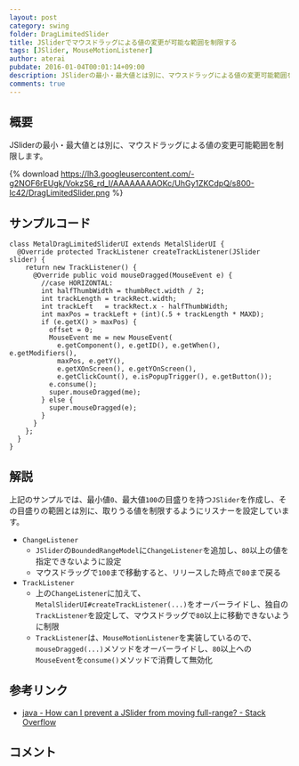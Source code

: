 ```yaml
---
layout: post
category: swing
folder: DragLimitedSlider
title: JSliderでマウスドラッグによる値の変更が可能な範囲を制限する
tags: [JSlider, MouseMotionListener]
author: aterai
pubdate: 2016-01-04T00:01:14+09:00
description: JSliderの最小・最大値とは別に、マウスドラッグによる値の変更可能範囲を制限します。
comments: true
---
```

## 概要
JSliderの最小・最大値とは別に、マウスドラッグによる値の変更可能範囲を制限します。

{% download https://lh3.googleusercontent.com/-g2NOF6rEUgk/VokzS6_rd_I/AAAAAAAAOKc/UhGy1ZKCdpQ/s800-Ic42/DragLimitedSlider.png %}

## サンプルコード
<pre class="prettyprint"><code>class MetalDragLimitedSliderUI extends MetalSliderUI {
  @Override protected TrackListener createTrackListener(JSlider slider) {
    return new TrackListener() {
      @Override public void mouseDragged(MouseEvent e) {
        //case HORIZONTAL:
        int halfThumbWidth = thumbRect.width / 2;
        int trackLength = trackRect.width;
        int trackLeft   = trackRect.x - halfThumbWidth;
        int maxPos = trackLeft + (int)(.5 + trackLength * MAXD);
        if (e.getX() &gt; maxPos) {
          offset = 0;
          MouseEvent me = new MouseEvent(
            e.getComponent(), e.getID(), e.getWhen(), e.getModifiers(),
            maxPos, e.getY(),
            e.getXOnScreen(), e.getYOnScreen(),
            e.getClickCount(), e.isPopupTrigger(), e.getButton());
          e.consume();
          super.mouseDragged(me);
        } else {
          super.mouseDragged(e);
        }
      }
    };
  }
}
</code></pre>

## 解説
上記のサンプルでは、最小値`0`、最大値`100`の目盛りを持つ`JSlider`を作成し、その目盛りの範囲とは別に、取りうる値を制限するようにリスナーを設定しています。

- `ChangeListener`
    - `JSlider`の`BoundedRangeModel`に`ChangeListener`を追加し、`80`以上の値を指定できないように設定
    - マウスドラッグで`100`まで移動すると、リリースした時点で`80`まで戻る
- `TrackListener`
    - 上の`ChangeListener`に加えて、`MetalSliderUI#createTrackListener(...)`をオーバーライドし、独自の`TrackListener`を設定して、マウスドラッグで`80`以上に移動できないように制限
    - `TrackListener`は、`MouseMotionListener`を実装しているので、`mouseDragged(...)`メソッドをオーバーライドし、`80`以上への`MouseEvent`を`consume()`メソッドで消費して無効化

<!-- dummy comment line for breaking list -->

## 参考リンク
- [java - How can I prevent a JSlider from moving full-range? - Stack Overflow](http://stackoverflow.com/questions/34561596/how-can-i-prevent-a-jslider-from-moving-full-range)

<!-- dummy comment line for breaking list -->

## コメント
